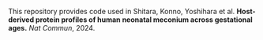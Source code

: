 This repository provides code used in Shitara, Konno, Yoshihara et al. <B>Host-derived protein profiles of human neonatal meconium across gestational ages.</B> <i>Nat Commun</i>, 2024.
